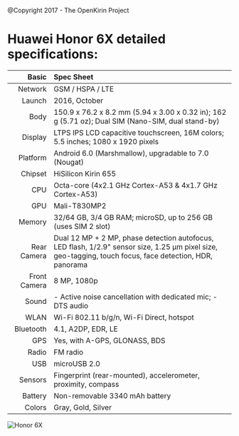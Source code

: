 @Copyright 2017 - The OpenKirin Project

Huawei Honor 6X detailed specifications:
=========================================

Basic         |Spec Sheet
-------------:|:-------------------------------------------------------------------------------------------------------------------------------------------------------
Network	      | GSM / HSPA / LTE
Launch	      |2016, October
Body	      |150.9 x 76.2 x 8.2 mm (5.94 x 3.00 x 0.32 in); 162 g (5.71 oz); Dual SIM (Nano-SIM, dual stand-by)
Display	      |LTPS IPS LCD capacitive touchscreen, 16M colors; 5.5 inches; 1080 x 1920 pixels
Platform      |Android 6.0 (Marshmallow), upgradable to 7.0 (Nougat)
Chipset	      |HiSilicon Kirin 655
CPU	      |Octa-core (4x2.1 GHz Cortex-A53 & 4x1.7 GHz Cortex-A53)
GPU	      |Mali-T830MP2
Memory	      |32/64 GB, 3/4 GB RAM; microSD, up to 256 GB (uses SIM 2 slot)
Rear Camera   |Dual 12 MP + 2 MP, phase detection autofocus, LED flash, 1/2.9" sensor size, 1.25 µm pixel size, geo-tagging, touch focus, face detection, HDR, panorama
Front Camera  |8 MP, 1080p
Sound	      |- Active noise cancellation with dedicated mic; - DTS audio
WLAN	      |Wi-Fi 802.11 b/g/n, Wi-Fi Direct, hotspot
Bluetooth     |4.1, A2DP, EDR, LE
GPS	      |Yes, with A-GPS, GLONASS, BDS
Radio	      |FM radio
USB	      |microUSB 2.0
Sensors	      |Fingerprint (rear-mounted), accelerometer, proximity, compass
Battery	      |Non-removable 3340 mAh battery
Colors 	      |Gray, Gold, Silver


![Honor 6X](http://cdn2.gsmarena.com/vv/pics/huawei/huawei-honor-6x-2016-02.jpg "Honor 6X")



